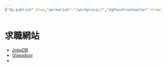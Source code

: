 ```yaml
---
{"dg-publish":true,"permalink":"/workplace//","dgPassFrontmatter":true}
---
```


# 求職網站
- [JobsDB](https://hk.jobsdb.com/hk)
- [Glassdoor](https://www.glassdoor.com/Job/hong-kong)
- 